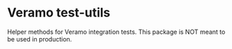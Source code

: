 # Veramo test-utils

Helper methods for Veramo integration tests. This package is NOT meant to be used in production.
